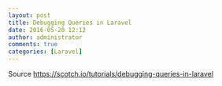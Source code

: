 ```yaml
---
layout: post
title: Debugging Queries in Laravel
date: 2016-05-20 12:12
author: administrator
comments: true
categories: [Laravel]
---
```

Source <a href="https://scotch.io/tutorials/debugging-queries-in-laravel">https://scotch.io/tutorials/debugging-queries-in-laravel</a>
